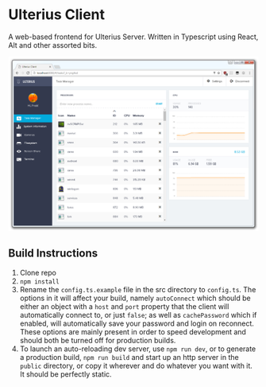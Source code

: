 # Ulterius Client
A web-based frontend for Ulterius Server. Written in Typescript using React, Alt and other assorted bits.

<img alt="screenshot" src="img/screen.png" />

## Build Instructions
1. Clone repo
2. `npm install`
3. Rename the `config.ts.example` file in the src directory to `config.ts`. The options in it will affect your build, namely `autoConnect` which should be either an object with a `host` and `port` property that the client will automatically connect to, or just `false`; as well as `cachePassword` which if enabled, will automatically save your password and login on reconnect. These options are mainly present in order to speed development and should both be turned off for production builds.
4. To launch an auto-reloading dev server, use `npm run dev`, or to generate a production build, `npm run build` and start up an http server in the `public` directory, or copy it wherever and do whatever you want with it. It should be perfectly static.